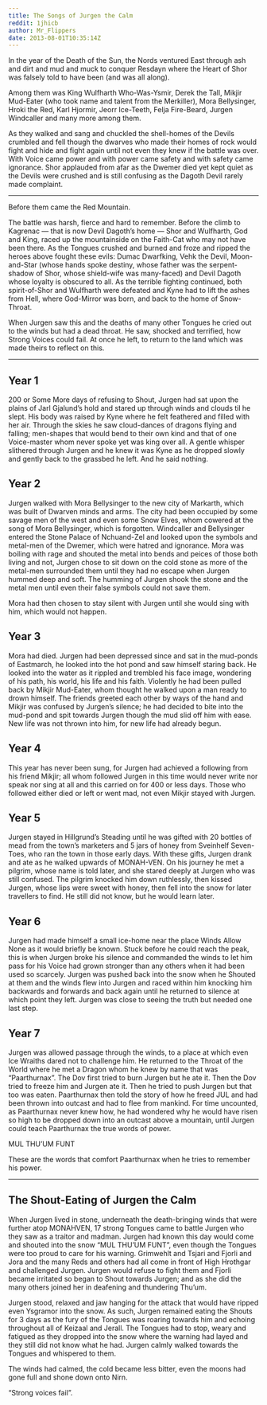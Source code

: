 ```yaml
---
title: The Songs of Jurgen the Calm
reddit: 1jhicb
author: Mr_Flippers
date: 2013-08-01T10:35:14Z
---
```


In the year of the Death of the Sun, the Nords ventured East through ash and
dirt and mud and muck to conquer Resdayn where the Heart of Shor was falsely
told to have been (and was all along).

Among them was King Wulfharth Who-Was-Ysmir, Derek the Tall, Mikjir Mud-Eater
(who took name and talent from the Merkiller), Mora Bellysinger, Hroki the Red,
Karl Hjormir, Jeorr Ice-Teeth, Felja Fire-Beard, Jurgen Windcaller and many more
among them.

As they walked and sang and chuckled the shell-homes of the Devils crumbled and
fell though the dwarves who made their homes of rock would fight and hide and
fight again until not even they knew if the battle was over. With Voice came
power and with power came safety and with safety came ignorance. Shor applauded
from afar as the Dwemer died yet kept quiet as the Devils were crushed and is
still confusing as the Dagoth Devil rarely made complaint.

----

Before them came the Red Mountain.

The battle was harsh, fierce and hard to remember. Before the climb to Kagrenac
— that is now Devil Dagoth’s home — Shor and Wulfharth, God and King, raced up
the mountainside on the Faith-Cat who may not have been there. As the Tongues
crushed and burned and froze and ripped the heroes above fought these evils:
Dumac Dwarfking, Vehk the Devil, Moon-and-Star (whose hands spoke destiny, whose
father was the serpent-shadow of Shor, whose shield-wife was many-faced) and
Devil Dagoth whose loyalty is obscured to all. As the terrible fighting
continued, both spirit-of-Shor and Wulfharth were defeated and Kyne had to lift
the ashes from Hell, where God-Mirror was born, and back to the home of
Snow-Throat.

When Jurgen saw this and the deaths of many other Tongues he cried out to the
winds but had a dead throat. He saw, shocked and terrified, how Strong Voices
could fail. At once he left, to return to the land which was made theirs to
reflect on this.

----

## Year 1

200 or Some More days of refusing to Shout, Jurgen had sat upon the plains of
Jarl Gjalund’s hold and stared up through winds and clouds til he slept. His
body was raised by Kyne where he felt feathered and filled with her air. Through
the skies he saw cloud-dances of dragons flying and falling; men-shapes that
would bend to their own kind and that of one Voice-master whom never spoke yet
was king over all. A gentle whisper slithered through Jurgen and he knew it was
Kyne as he dropped slowly and gently back to the grassbed he left. And he said
nothing.

## Year 2

Jurgen walked with Mora Bellysinger to the new city of Markarth, which was built
of Dwarven minds and arms. The city had been occupied by some savage men of the
west and even some Snow Elves, whom cowered at the song of Mora Bellysinger,
which is forgotten. Windcaller and Bellysinger entered the Stone Palace of
Nchuand-Zel and looked upon the symbols and metal-men of the Dwemer, which were
hatred and ignorance. Mora was boiling with rage and shouted the metal into
bends and peices of those both living and not, Jurgen chose to sit down on the
cold stone as more of the metal-men surrounded them until they had no escape
when Jurgen hummed deep and soft. The humming of Jurgen shook the stone and the
metal men until even their false symbols could not save them.

Mora had then chosen to stay silent with Jurgen until she would sing with him,
which would not happen.

## Year 3

Mora had died. Jurgen had been depressed since and sat in the mud-ponds of
Eastmarch, he looked into the hot pond and saw himself staring back. He looked
into the water as it rippled and trembled his face image, wondering of his path,
his world, his life and his faith. Violently he had been pulled back by Mikjir
Mud-Eater, whom thought he walked upon a man ready to drown himself. The friends
greeted each other by ways of the hand and Mikjir was confused by Jurgen’s
silence; he had decided to bite into the mud-pond and spit towards Jurgen though
the mud slid off him with ease. New life was not thrown into him, for new life
had already begun.

## Year 4

This year has never been sung, for Jurgen had achieved a following from his
friend Mikjir; all whom followed Jurgen in this time would never write nor speak
nor sing at all and this carried on for 400 or less days. Those who followed
either died or left or went mad, not even Mikjir stayed with Jurgen.

## Year 5

Jurgen stayed in Hillgrund’s Steading until he was gifted with 20 bottles of
mead from the town’s marketers and 5 jars of honey from Sveinhelf Seven-Toes,
who ran the town in those early days. With these gifts, Jurgen drank and ate as
he walked upwards of MONAH-VEN. On his journey he met a pilgrim, whose name is
told later, and she stared deeply at Jurgen who was still confused. The pilgrim
knocked him down ruthlessly, then kissed Jurgen, whose lips were sweet with
honey, then fell into the snow for later travellers to find. He still did not
know, but he would learn later.

## Year 6

Jurgen had made himself a small ice-home near the place Winds Allow None as it
would briefly be known. Stuck before he could reach the peak, this is when
Jurgen broke his silence and commanded the winds to let him pass for his Voice
had grown stronger than any others when it had been used so scarcely. Jurgen was
pushed back into the snow when he Shouted at them and the winds flew into Jurgen
and raced within him knocking him backwards and forwards and back again until he
returned to silence at which point they left. Jurgen was close to seeing the
truth but needed one last step.

## Year 7

Jurgen was allowed passage through the winds, to a place at which even Ice
Wraiths dared not to challenge him. He returned to the Throat of the World where
he met a Dragon whom he knew by name that was “Paarthurnax”. The Dov first tried
to burn Jurgen but he ate it. Then the Dov tried to freeze him and Jurgen ate
it. Then he tried to push Jurgen but that too was eaten. Paarthurnax then told
the story of how he freed JUL and had been thrown into outcast and had to flee
from mankind. For time uncounted, as Paarthurnax never knew how, he had wondered
why he would have risen so high to be dropped down into an outcast above a
mountain, until Jurgen could teach Paarthurnax the true words of power.

MUL THU’UM FUNT

These are the words that comfort Paarthurnax when he tries to remember his
power.

----

## The Shout-Eating of Jurgen the Calm

When Jurgen lived in stone, underneath the death-bringing winds that were
further atop MONAHVEN, 17 strong Tongues came to battle Jurgen who they saw as a
traitor and madman. Jurgen had known this day would come and shouted into the
snow “MUL THU’UM FUNT”, even though the Tongues were too proud to care for his
warning. Grimwehlt and Tsjari and Fjorli and Jora and the many Reds and others
had all come in front of High Hrothgar and challenged Jurgen. Jurgen would
refuse to fight them and Fjorli became irritated so began to Shout towards
Jurgen; and as she did the many others joined her in deafening and thundering
Thu’um.

Jurgen stood, relaxed and jaw hanging for the attack that would have ripped even
Ysgramor into the snow. As such, Jurgen remained eating the Shouts for 3 days as
the fury of the Tongues was roaring towards him and echoing throughout all of
Keizaal and Jerall. The Tongues had to stop, weary and fatigued as they dropped
into the snow where the warning had layed and they still did not know what he
had. Jurgen calmly walked towards the Tongues and whispered to them.

The winds had calmed, the cold became less bitter, even the moons had gone full
and shone down onto Nirn.

“Strong voices fail”.
